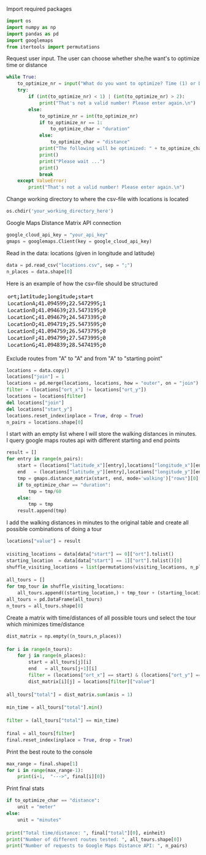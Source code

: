 Import required packages

```python
import os
import numpy as np
import pandas as pd
import googlemaps
from itertools import permutations
```

Request user input. The user can choose whether she/he want's to optimize time or distance

```python
while True:
    to_optimize_nr = input("What do you want to optimize? Time (1) or Distance (2)? Input: ")
    try:
        if (int(to_optimize_nr) < 1) | (int(to_optimize_nr) > 2):
            print("That's not a valid number! Please enter again.\n")
        else:
            to_optimize_nr = int(to_optimize_nr)
            if to_optimize_nr == 1:
                to_optimize_char = "duration"
            else:
                to_optimize_char = "distance"
            print("The following will be optimized: " + to_optimize_char)
            print()
            print("Please wait ...")
            print()
            break
    except ValueError:
        print("That's not a valid number! Please enter again.\n")
```

Change working directory to where the csv-file with locations is located
```python
os.chdir('your_working_directory_here')
```

Google Maps Distance Matrix API connection
```python
google_cloud_api_key = "your_api_key"
gmaps = googlemaps.Client(key = google_cloud_api_key)
```

Read in the data: locations (given in longitude and latitude)
```python
data = pd.read_csv("locations.csv", sep = ";")
n_places = data.shape[0]
```

Here is an example of how the csv-file should be structured<br><br>
<img src="images/python_route_optimization_sample_csv.png?raw=true"/>


Exclude routes from "A" to "A" and from "A" to "starting point"
```python
locations = data.copy()
locations["join"] = 1
locations = pd.merge(locations, locations, how = "outer", on = "join")
filter = (locations["ort_x"] != locations["ort_y"])
locations = locations[filter]
del locations["join"]
del locations["start_y"]
locations.reset_index(inplace = True, drop = True)
n_pairs = locations.shape[0]
```

I start with an empty list where I will store the walking distances in minutes.<br>
I query google maps routes api with different starting and end points
```python
result = []
for entry in range(n_pairs):
    start = (locations["latitude_x"][entry],locations["longitude_x"][entry])
    end   = (locations["latitude_y"][entry],locations["longitude_y"][entry])
    tmp = gmaps.distance_matrix(start, end, mode='walking')["rows"][0]["elements"][0][to_optimize_char]["value"]
    if to_optimize_char == "duration":
        tmp = tmp/60
    else:
        tmp = tmp
    result.append(tmp)
```
    
I add the walking distances in minutes to the original table and create all possible combinations of doing a tour
```python
locations["value"] = result

visiting_locations = data[data["start"] == 0]["ort"].tolist()
starting_location  = data[data["start"] == 1]["ort"].tolist()[0]
shuffle_visiting_locations = list(permutations(visiting_locations, n_places -1))

all_tours = []
for tmp_tour in shuffle_visiting_locations:
    all_tours.append((starting_location,) + tmp_tour + (starting_location,))
all_tours = pd.DataFrame(all_tours)
n_tours = all_tours.shape[0]
```
Create a matrix with time/distances of all possible tours und select the tour which minimizes time/distance
```python
dist_matrix = np.empty((n_tours,n_places))

for i in range(n_tours):
    for j in range(n_places):
        start = all_tours[j][i]
        end   = all_tours[j+1][i]
        filter = (locations["ort_x"] == start) & (locations["ort_y"] == end)
        dist_matrix[i][j] = locations[filter]["value"]
        
all_tours["total"] = dist_matrix.sum(axis = 1)

min_time = all_tours["total"].min()

filter = (all_tours["total"] == min_time)

final = all_tours[filter]
final.reset_index(inplace = True, drop = True)
```
Print the best route to the console
```python
max_range = final.shape[1]
for i in range(max_range-1):
    print(i+1,  "--->", final[i][0])
```
Print final stats
```python
if to_optimize_char == "distance":
    unit = "meter"
else:
    unit = "minutes"

print("Total time/distance: ", final["total"][0], einheit)
print("Number of different routes tested: ", all_tours.shape[0])
print("Number of requests to Google Maps Distance API: ", n_pairs)
```
